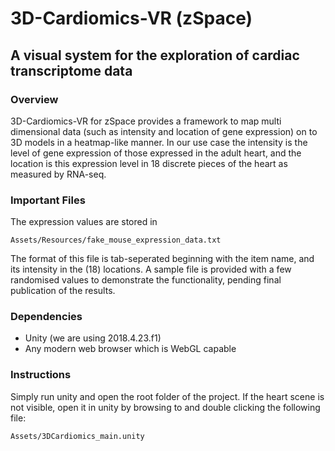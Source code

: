 # 3D-Cardiomics-VR (zSpace)
## A visual system for the exploration of cardiac transcriptome data


### Overview
3D-Cardiomics-VR for zSpace provides a framework to map multi dimensional data (such as intensity and location of gene expression) on to 3D models in a heatmap-like manner. In our use case the intensity is the level of gene expression of those expressed in the adult heart, and the location is this expression level in 18 discrete pieces of the heart as measured by RNA-seq.

### Important Files
The expression values are stored in
```
Assets/Resources/fake_mouse_expression_data.txt
```
The format of this file is tab-seperated beginning with the item name, and its intensity in the (18) locations. A sample file is provided with a few randomised values to demonstrate the functionality, pending final publication of the results.

### Dependencies
- Unity (we are using 2018.4.23.f1)
- Any modern web browser which is WebGL capable

### Instructions
Simply run unity and open the root folder of the project. If the heart scene is not visible, open it in unity by browsing to and double clicking the following file:
```
Assets/3DCardiomics_main.unity
```



